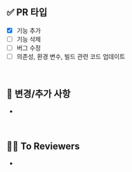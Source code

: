 <!--
  제목은 `[(키워드)] (작업한 내용) - (PR 순서)` 로 작성해 주세요
  키워드 : 커밋 컨벤션에 따름
-->

## ✅ PR 타입<!-- (해당하는 타입 전체 선택) -->

- [x] 기능 추가
- [ ] 기능 삭제
- [ ] 버그 수정
- [ ] 의존성, 환경 변수, 빌드 관련 코드 업데이트

<br>

## 🔁 변경/추가 사항

<!-- ex) 로그인 시, 구글 소셜 로그인 기능을 추가했습니다. -->

-

<br>

## 🙏🏻 To Reviewers

<!-- ex) 베이스 브랜치에 포함되기 위한 코드는 모두 정상적으로 동작해야 합니다. 결과물에 대한 스크린샷, GIF, 혹은 라이브 데모가 가능하도록 샘플API를 첨부할 수도 있습니다. -->

-

<br>
